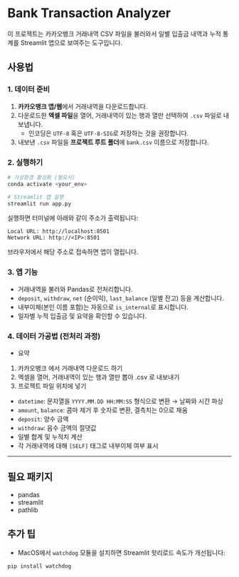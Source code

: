 # Bank Transaction Analyzer

이 프로젝트는 카카오뱅크 거래내역 CSV 파일을 불러와서 일별 입출금 내역과 누적 통계를 Streamlit 앱으로 보여주는 도구입니다.

## 사용법

### 1. 데이터 준비
1. **카카오뱅크 앱/웹**에서 거래내역을 다운로드합니다.  
2. 다운로드한 **엑셀 파일**을 열어, 거래내역이 있는 행과 열만 선택하여 `.csv` 파일로 내보냅니다.  
   - 인코딩은 `UTF-8` 혹은 `UTF-8-SIG`로 저장하는 것을 권장합니다.  
3. 내보낸 `.csv` 파일을 **프로젝트 루트 폴더**에 `bank.csv` 이름으로 저장합니다.  

### 2. 실행하기
```bash
# 가상환경 활성화 (필요시)
conda activate <your_env>

# Streamlit 앱 실행
streamlit run app.py
```

실행하면 터미널에 아래와 같이 주소가 출력됩니다:
```
Local URL: http://localhost:8501
Network URL: http://<IP>:8501
```
브라우저에서 해당 주소로 접속하면 앱이 열립니다.

### 3. 앱 기능
- 거래내역을 불러와 Pandas로 전처리합니다.
- `deposit`, `withdraw`, `net` (순이익), `last_balance` (일별 잔고) 등을 계산합니다.
- 내부이체(본인 이름 포함)는 자동으로 `is_internal`로 표시합니다.
- 일자별 누적 입출금 및 요약을 확인할 수 있습니다.

### 4. 데이터 가공법 (전처리 과정)
- 요약
1. 카카오뱅크 에서 거래내역 다운로드 하기
2. 엑셀을 열어, 거래내역이 있는 행과 열만 뽑아 .csv 로 내보내기
3. 프로젝트 파일 위치에 넣기

- `datetime`: 문자열을 `YYYY.MM.DD HH:MM:SS` 형식으로 변환 → 날짜와 시간 파싱
- `amount`, `balance`: 콤마 제거 후 숫자로 변환, 결측치는 0으로 채움
- `deposit`: 양수 금액
- `withdraw`: 음수 금액의 절댓값
- 일별 합계 및 누적치 계산
- 각 거래내역에 대해 `[SELF]` 태그로 내부이체 여부 표시

---

## 필요 패키지
- pandas
- streamlit
- pathlib

## 추가 팁
- MacOS에서 `watchdog` 모듈을 설치하면 Streamlit 핫리로드 속도가 개선됩니다:
```bash
pip install watchdog
```

